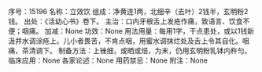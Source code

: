 序号：15196
名称：立效饮
组成：净黄连1两，北细辛（去叶）2钱半，玄明粉2钱。
出处：《活幼心书》卷下。
主治：口内牙根舌上发疮作痛，致语言、饮食不便；咽痛。
加减：None
功效：None
用法用量：每用1字，干点患处，或以1钱新汲井水调涂疮上。儿小者畏苦，不肯点咽，用蜜水调抹烂处及舌上令其自化。咽痛，茶清调下。
制备方法：上锉细，或晒或焙，为末，仍用玄明粉乳钵内杵匀。
临床应用：None
各家论述：None
用药禁忌：None
附注：None
